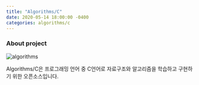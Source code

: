 ```yaml
---
title: "Algorithms/C"
date: 2020-05-14 18:00:00 -0400
categories: algorithms/c
---
```


### About project

![algorithms](https://user-images.githubusercontent.com/49182823/81920816-b0ec2600-9614-11ea-9043-3defa0ef56ae.png)

Algorithms/C은 프로그래밍 언어 중 C언어로 자료구조와 알고리즘을 학습하고 구현하기 위한 오픈소스입니다.
